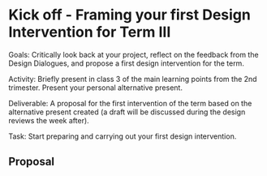# Kick off - Framing your first Design Intervention for Term III

Goals: Critically look back at your project, reflect on the feedback from the Design Dialogues, and propose a first design intervention for the term.

Activity: Briefly present in class 3 of the main learning points from the 2nd trimester. Present your personal alternative present.

Deliverable: A proposal for the first intervention of the term based on the alternative present created (a draft will be discussed during the design reviews the week after).

Task: Start preparing and carrying out your first design intervention.

## Proposal
